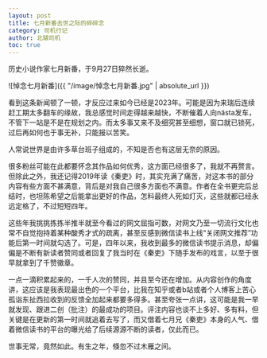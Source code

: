 ```yaml
---
layout: post
title: 七月新番去世之际的碎碎念
category: 司机行记
author: 北辕司机
toc: true
---
```


历史小说作家七月新番，于9月27日猝然长逝。

![悼念七月新番]({{ "/image/悼念七月新番.jpg" | absolute_url }})

看到这条新闻顿了一顿，才反应过来如今已经是2023年。可能是因为来瑞后连续赶工期太多翻车的缘故，我总感觉时间走得越来越快，不断催着人向nästa发车，不管下一站是不是在规划之内。而太多事又来不及细究甚至细想，窗口就已锁死，过后再如何也于事无补，只能报以苦笑。

人常说世界是由许多草台班子组成的，不知是否也有这层无奈的原因。

很多粉丝可能在此都要怀念其作品如何优秀，这方面已经很多了，我就不再赘言。但除此之外，我还记得2019年读《秦吏》时，其实充满了痛苦，对这本书的部分内容有些方面不甚满意，背后是对我自己很多方面也不满意。作者在全书更完后总结时，也坦陈希望之后能拿出更好的作品，怎料最终人死如灯灭，这些就都已经永远定格了，不过短短四年。

这些年我挑挑拣拣半推半就至今看过的网文屈指可数，对网文乃至一切流行文化也常不自觉抱持着某种酸秀才式的疏离，甚至反感到微信读书上线“关闭网文推荐”功能后第一时间就勾选了。可是，四年以来，我收到最多的微信读书提示消息，却偏偏是不断有新读者赞同或者回复了我当时在《秦吏》下随手发布的戏言，以至于很早就拿到了千赞徽章。

一点一滴积累起来的，一千人次的赞同，并且至今还在增加。从内容创作的角度讲，这应该是我表现最出色的一个平台，比我在知乎或者b站或者个人博客上苦心孤诣东扯西拉收到的反馈全加起来都要多得多。甚至夸张一点讲，这可能是我一早就发现、跟进二创（批注）的最成功的项目。评注内容也谈不上多好、多有料，但关键是在更新的第一时间就追着去写了，而又借着七月兄《秦吏》本身的人气、借着微信读书的平台的曝光给了后续源源不断的读者，仅此而已。

世事无常，竟然如此。有生之年，倏忽不过木雁之间。